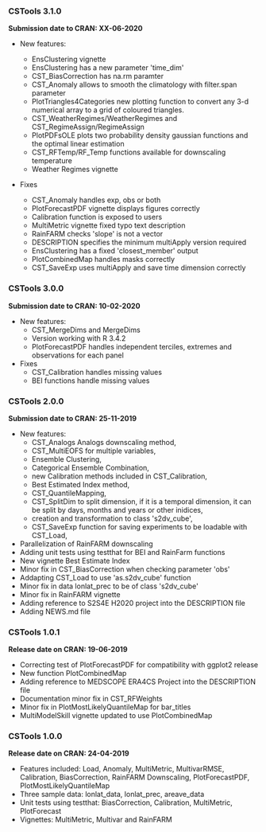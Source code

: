 ### CSTools 3.1.0
**Submission date to CRAN: XX-06-2020**

- New features:
    + EnsClustering vignette
    + EnsClustering has a new parameter 'time_dim'
    + CST_BiasCorrection has na.rm paramter
    + CST_Anomaly allows to smooth the climatology with filter.span parameter
    + PlotTriangles4Categories new plotting function to convert any 3-d numerical array to a grid of coloured triangles.
    + CST_WeatherRegimes/WeatherRegimes and CST_RegimeAssign/RegimeAssign
    + PlotPDFsOLE plots two probability density gaussian functions and the optimal linear estimation
    + CST_RFTemp/RF_Temp functions available for downscaling temperature
    + Weather Regimes vignette

- Fixes
    + CST_Anomaly handles exp, obs or both
    + PlotForecastPDF vignette displays figures correctly
    + Calibration function is exposed to users
    + MultiMetric vignette fixed typo text description
    + RainFARM checks 'slope' is not a vector
    + DESCRIPTION specifies the minimum multiApply version required
    + EnsClustering has a fixed 'closest_member' output
    + PlotCombinedMap handles masks correctly
    + CST_SaveExp uses multiApply and save time dimension correctly

### CSTools 3.0.0
**Submission date to CRAN: 10-02-2020**

- New features:
    + CST_MergeDims and MergeDims
    + Version working with R 3.4.2
    + PlotForecastPDF handles independent terciles, extremes and observations for each panel
- Fixes
    + CST_Calibration handles missing values
    + BEI functions handle missing values

    
### CSTools 2.0.0 
**Submission date to CRAN: 25-11-2019**

- New features: 
    + CST_Analogs Analogs downscaling method, 
    + CST_MultiEOFS for multiple variables, 
    + Ensemble Clustering, 
    + Categorical Ensemble Combination,
    + new Calibration methods included in CST_Calibration, 
    + Best Estimated Index method, 
    + CST_QuantileMapping,
    + CST_SplitDim to split dimension, if it is a temporal dimension, it can be split by days, months and years or other inidices,
    + creation and transformation to class 's2dv_cube', 
    + CST_SaveExp function for saving experiments to be loadable with CST_Load, 
- Parallelization of RainFARM downscaling
- Adding unit tests using testthat for BEI and RainFarm functions
- New vignette Best Estimate Index
- Minor fix in CST_BiasCorrection when checking parameter 'obs'
- Addapting CST_Load to use 'as.s2dv_cube' function
- Minor fix in data lonlat_prec to be of class 's2dv_cube'
- Minor fix in RainFARM vignette
- Adding reference to S2S4E H2020 project into the DESCRIPTION file
- Adding NEWS.md file


### CSTools 1.0.1 
**Release date on CRAN: 19-06-2019**

- Correcting test of PlotForecastPDF for compatibility with ggplot2 release
- New function PlotCombinedMap 
- Adding reference to MEDSCOPE ERA4CS Project into the DESCRIPTION file
- Documentation minor fix in CST_RFWeights
- Minor fix in PlotMostLikelyQuantileMap for bar_titles
- MultiModelSkill vignette updated to use PlotCombinedMap



### CSTools 1.0.0 
**Release date on CRAN: 24-04-2019**

- Features included: Load, Anomaly, MultiMetric, MultivarRMSE, Calibration, BiasCorrection, RainFARM Downscaling, PlotForecastPDF, PlotMostLikelyQuantileMap
- Three sample data: lonlat_data, lonlat_prec, areave_data
- Unit tests using testthat: BiasCorrection, Calibration, MultiMetric, PlotForecast
- Vignettes: MultiMetric, Multivar and RainFARM
